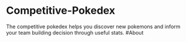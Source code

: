 # Competitive-Pokedex
The competitive pokedex helps you discover new pokemons and inform your team building decision through useful stats.
#About  


